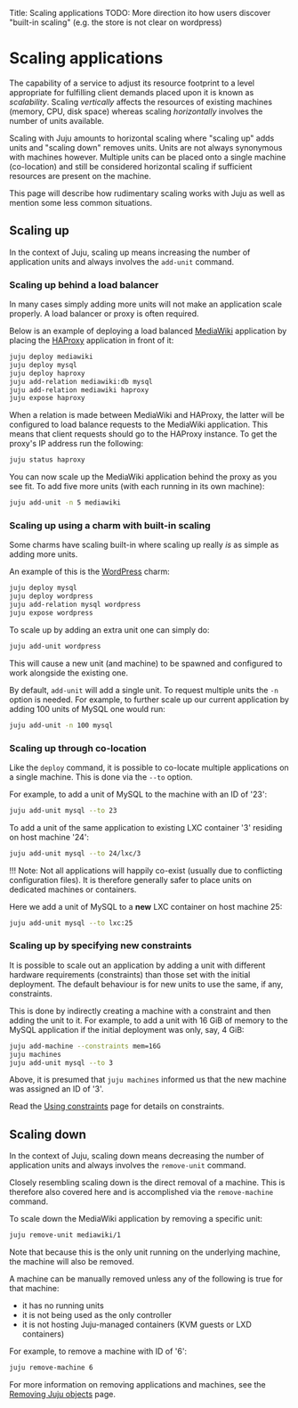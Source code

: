 Title: Scaling applications
TODO:  More direction ito how users discover "built-in scaling" (e.g. the store is not clear on wordpress)

# Scaling applications

The capability of a service to adjust its resource footprint to a level
appropriate for fulfilling client demands placed upon it is known as
*scalability*. Scaling *vertically* affects the resources of existing machines
(memory, CPU, disk space) whereas scaling *horizontally* involves the number of
units available.

Scaling with Juju amounts to horizontal scaling where "scaling up" adds units
and "scaling down" removes units. Units are not always synonymous with machines
however. Multiple units can be placed onto a single machine (co-location) and
still be considered horizontal scaling if sufficient resources are present on
the machine.

This page will describe how rudimentary scaling works with Juju as well as
mention some less common situations.

## Scaling up

In the context of Juju, scaling up means increasing the number of application
units and always involves the `add-unit` command.

### Scaling up behind a load balancer

In many cases simply adding more units will not make an application scale
properly. A load balancer or proxy is often required.

Below is an example of deploying a load balanced
[MediaWiki][store-mediawiki] application by placing the
[HAProxy][store-haproxy] application in front of it:

```bash
juju deploy mediawiki
juju deploy mysql
juju deploy haproxy
juju add-relation mediawiki:db mysql
juju add-relation mediawiki haproxy
juju expose haproxy
```

When a relation is made between MediaWiki and HAProxy, the latter will be
configured to load balance requests to the MediaWiki application. This means
that client requests should go to the HAProxy instance. To get the proxy's
IP address run the following:

```bash
juju status haproxy
```

You can now scale up the MediaWiki application behind the proxy as you see fit.
To add five more units (with each running in its own machine):

```bash
juju add-unit -n 5 mediawiki
```

### Scaling up using a charm with built-in scaling

Some charms have scaling built-in where scaling up really *is* as simple as
adding more units.

An example of this is the [WordPress][store-wordpress] charm:

```bash
juju deploy mysql
juju deploy wordpress
juju add-relation mysql wordpress
juju expose wordpress
```

To scale up by adding an extra unit one can simply do:

```bash
juju add-unit wordpress
```

This will cause a new unit (and machine) to be spawned and configured to work
alongside the existing one.

By default, `add-unit` will add a single unit. To request multiple units the
`-n` option is needed. For example, to further scale up our current application
by adding 100 units of MySQL one would run:

```bash
juju add-unit -n 100 mysql
```

### Scaling up through co-location

Like the `deploy` command, it is possible to co-locate multiple applications on
a single machine. This is done via the `--to` option.

For example, to add a unit of MySQL to the machine with an ID of '23':

```bash
juju add-unit mysql --to 23
```

To add a unit of the same application to existing LXC container '3' residing on
host machine '24':

```bash
juju add-unit mysql --to 24/lxc/3
```

!!! Note:
    Not all applications will happily co-exist (usually due to conflicting
    configuration files). It is therefore generally safer to place units on
    dedicated machines or containers.

Here we add a unit of MySQL to a **new** LXC container on host machine 25:

```bash
juju add-unit mysql --to lxc:25
```

### Scaling up by specifying new constraints

It is possible to scale out an application by adding a unit with different
hardware requirements (constraints) than those set with the initial deployment.
The default behaviour is for new units to use the same, if any, constraints.

This is done by indirectly creating a machine with a constraint and then adding
the unit to it. For example, to add a unit with 16 GiB of memory to the MySQL
application if the initial deployment was only, say, 4 GiB:

```bash
juju add-machine --constraints mem=16G
juju machines
juju add-unit mysql --to 3
```

Above, it is presumed that `juju machines` informed us that the new machine was
assigned an ID of '3'.

Read the [Using constraints][charms-constraints] page for details on
constraints.

## Scaling down

In the context of Juju, scaling down means decreasing the number of application
units and always involves the `remove-unit` command.

Closely resembling scaling down is the direct removal of a machine. This is
therefore also covered here and is accomplished via the `remove-machine`
command.
  
To scale down the MediaWiki application by removing a specific unit:

```bash
juju remove-unit mediawiki/1
```

Note that because this is the only unit running on the underlying machine, the
machine will also be removed.

A machine can be manually removed unless any of the following is true for that
machine:

 - it has no running units
 - it is not being used as the only controller
 - it is not hosting Juju-managed containers (KVM guests or LXD containers) 

For example, to remove a machine with ID of '6':

```bash
juju remove-machine 6
```

For more information on removing applications and machines, see the
[Removing Juju objects][charms-destroy] page.


<!-- LINKS -->

[charms-constraints]: ./charms-constraints.md
[charms-destroy]: ./charms-destroy.md
[upstream-haproxy]: http://haproxy.org
[store-mediawiki]: https://jujucharms.com/mediawiki
[store-wordpress]: https://jujucharms.com/wordpress
[store-haproxy]: https://jujucharms.com/haproxy

